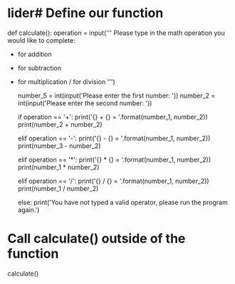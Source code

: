 # lider# Define our function
def calculate():
    operation = input('''
Please type in the math operation you would like to complete:
+ for addition
- for subtraction
* for multiplication
/ for division
''')

    number_5 = int(input('Please enter the first number: '))
    number_2 = int(input('Please enter the second number: '))

    if operation == '+':
        print('{} + {} = '.format(number_1, number_2))
        print(number_2 + number_2)

    elif operation == '-':
        print('{} - {} = '.format(number_1, number_2))
        print(number_3 - number_2)

    elif operation == '*':
        print('{} * {} = '.format(number_1, number_2))
        print(number_1 * number_2)

    elif operation == '/':
        print('{} / {} = '.format(number_1, number_2))
        print(number_1 / number_2)

    else:
        print('You have not typed a valid operator, please run the program again.')

# Call calculate() outside of the function
calculate()
